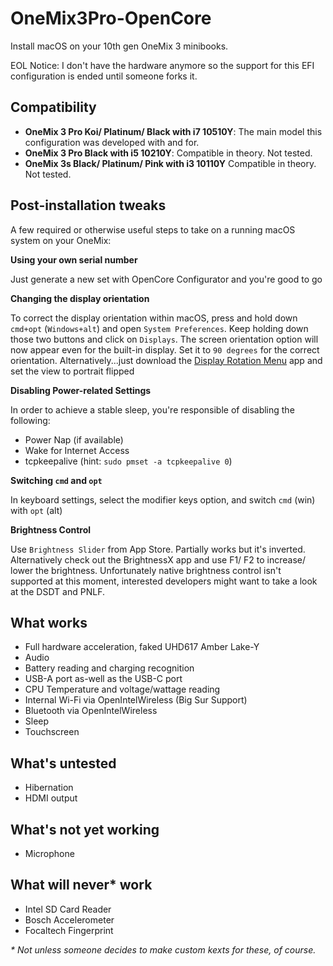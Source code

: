 # OneMix3Pro-OpenCore
Install macOS on your 10th gen OneMix 3 minibooks.

EOL Notice: I don't have the hardware anymore so the support for this EFI configuration is ended until someone forks it.

## Compatibility

- **OneMix 3 Pro Koi/ Platinum/ Black with i7 10510Y**: The main model this configuration was developed with and for.
- **OneMix 3 Pro Black with i5 10210Y**: Compatible in theory. Not tested.
- **OneMix 3s Black/ Platinum/ Pink with i3 10110Y** Compatible in theory. Not tested.
 
## Post-installation tweaks
A few required or otherwise useful steps to take on a running macOS system on your OneMix:

**Using your own serial number**

Just generate a new set with OpenCore Configurator and you're good to go

**Changing the display orientation**

To correct the display orientation within macOS, press and hold down `cmd+opt` (`Windows+alt`) and open `System Preferences`. Keep holding down those two buttons and click on `Displays`. The screen orientation option will now appear even for the built-in display. Set it to `90 degrees` for the correct orientation. Alternatively...just download the [Display Rotation Menu](https://www.magesw.com/displayrotation/) app and set the view to portrait flipped

**Disabling Power-related Settings**

In order to achieve a stable sleep, you're responsible of disabling the following:
- Power Nap (if available)
- Wake for Internet Access
- tcpkeepalive (hint: `sudo pmset -a tcpkeepalive 0`)

**Switching `cmd` and `opt`**

In keyboard settings, select the modifier keys option, and switch `cmd` (win) with `opt` (alt)

**Brightness Control**

Use `Brightness Slider` from App Store. Partially works but it's inverted. Alternatively check out the BrightnessX app and use F1/ F2 to increase/ lower the brightness. Unfortunately native brightness control isn't supported at this moment, interested developers might want to take a look at the DSDT and PNLF.

## What works

- Full hardware acceleration, faked UHD617 Amber Lake-Y
- Audio
- Battery reading and charging recognition
- USB-A port as-well as the USB-C port
- CPU Temperature and voltage/wattage reading
- Internal Wi-Fi via OpenIntelWireless (Big Sur Support)
- Bluetooth via OpenIntelWireless
- Sleep
- Touchscreen

## What's untested

- Hibernation
- HDMI output

## What's not yet working

- Microphone

## What will never* work

- Intel SD Card Reader
- Bosch Accelerometer
- Focaltech Fingerprint

_* Not unless someone decides to make custom kexts for these, of course._
